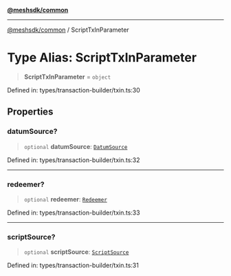 [**@meshsdk/common**](../README.md)

***

[@meshsdk/common](../globals.md) / ScriptTxInParameter

# Type Alias: ScriptTxInParameter

> **ScriptTxInParameter** = `object`

Defined in: types/transaction-builder/txin.ts:30

## Properties

### datumSource?

> `optional` **datumSource**: [`DatumSource`](DatumSource.md)

Defined in: types/transaction-builder/txin.ts:32

***

### redeemer?

> `optional` **redeemer**: [`Redeemer`](Redeemer.md)

Defined in: types/transaction-builder/txin.ts:33

***

### scriptSource?

> `optional` **scriptSource**: [`ScriptSource`](ScriptSource.md)

Defined in: types/transaction-builder/txin.ts:31
